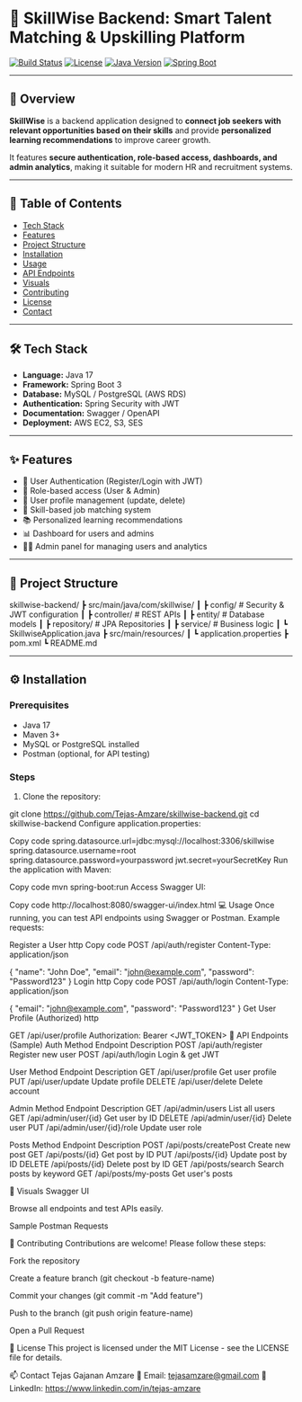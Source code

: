# 🚀 SkillWise Backend: Smart Talent Matching & Upskilling Platform

[![Build Status](https://img.shields.io/badge/build-passing-brightgreen)](https://github.com/Tejas-Amzare/skillwise-backend)
[![License](https://img.shields.io/badge/license-MIT-blue)](LICENSE)
[![Java Version](https://img.shields.io/badge/Java-17-orange)](https://www.oracle.com/java/technologies/javase/jdk17-archive-downloads.html)
[![Spring Boot](https://img.shields.io/badge/Spring_Boot-3.0-blueviolet)](https://spring.io/projects/spring-boot)

---

## 📖 Overview
**SkillWise** is a backend application designed to **connect job seekers with relevant opportunities based on their skills** and provide **personalized learning recommendations** to improve career growth.  

It features **secure authentication, role-based access, dashboards, and admin analytics**, making it suitable for modern HR and recruitment systems.

---

## 📌 Table of Contents
- [Tech Stack](#-tech-stack)
- [Features](#-features)
- [Project Structure](#-project-structure)
- [Installation](#-installation)
- [Usage](#-usage)
- [API Endpoints](#-api-endpoints)
- [Visuals](#-visuals)
- [Contributing](#-contributing)
- [License](#-license)
- [Contact](#-contact)

---

## 🛠 Tech Stack
- **Language:** Java 17  
- **Framework:** Spring Boot 3  
- **Database:** MySQL / PostgreSQL (AWS RDS)  
- **Authentication:** Spring Security with JWT  
- **Documentation:** Swagger / OpenAPI  
- **Deployment:** AWS EC2, S3, SES  

---

## ✨ Features
- 🔐 User Authentication (Register/Login with JWT)  
- 👤 Role-based access (User & Admin)  
- 📝 User profile management (update, delete)  
- 📌 Skill-based job matching system  
- 📚 Personalized learning recommendations  
- 📊 Dashboard for users and admins  
- 👨‍💼 Admin panel for managing users and analytics  

---

## 📂 Project Structure
skillwise-backend/
┣ src/main/java/com/skillwise/
┃ ┣ config/ # Security & JWT configuration
┃ ┣ controller/ # REST APIs
┃ ┣ entity/ # Database models
┃ ┣ repository/ # JPA Repositories
┃ ┣ service/ # Business logic
┃ ┗ SkillwiseApplication.java
┣ src/main/resources/
┃ ┗ application.properties
┣ pom.xml
┗ README.md



---

## ⚙️ Installation
### Prerequisites
- Java 17
- Maven 3+
- MySQL or PostgreSQL installed
- Postman (optional, for API testing)

### Steps
1. Clone the repository:

git clone https://github.com/Tejas-Amzare/skillwise-backend.git
cd skillwise-backend
Configure application.properties:


Copy code
spring.datasource.url=jdbc:mysql://localhost:3306/skillwise
spring.datasource.username=root
spring.datasource.password=yourpassword
jwt.secret=yourSecretKey
Run the application with Maven:


Copy code
mvn spring-boot:run
Access Swagger UI:


Copy code
http://localhost:8080/swagger-ui/index.html
💻 Usage
Once running, you can test API endpoints using Swagger or Postman. Example requests:

Register a User
http
Copy code
POST /api/auth/register
Content-Type: application/json

{
  "name": "John Doe",
  "email": "john@example.com",
  "password": "Password123"
}
Login
http
Copy code
POST /api/auth/login
Content-Type: application/json

{
  "email": "john@example.com",
  "password": "Password123"
}
Get User Profile (Authorized)
http

GET /api/user/profile
Authorization: Bearer <JWT_TOKEN>
🔑 API Endpoints (Sample)
Auth
Method	Endpoint	Description
POST	/api/auth/register	Register new user
POST	/api/auth/login	Login & get JWT

User
Method	Endpoint	Description
GET	/api/user/profile	Get user profile
PUT	/api/user/update	Update profile
DELETE	/api/user/delete	Delete account

Admin
Method	Endpoint	Description
GET	/api/admin/users	List all users
GET	/api/admin/user/{id}	Get user by ID
DELETE	/api/admin/user/{id}	Delete user
PUT	/api/admin/user/{id}/role	Update user role

Posts
Method	Endpoint	Description
POST	/api/posts/createPost	Create new post
GET	/api/posts/{id}	Get post by ID
PUT	/api/posts/{id}	Update post by ID
DELETE	/api/posts/{id}	Delete post by ID
GET	/api/posts/search	Search posts by keyword
GET	/api/posts/my-posts	Get user's posts

📸 Visuals
Swagger UI

Browse all endpoints and test APIs easily.

Sample Postman Requests



🤝 Contributing
Contributions are welcome! Please follow these steps:

Fork the repository

Create a feature branch (git checkout -b feature-name)

Commit your changes (git commit -m "Add feature")

Push to the branch (git push origin feature-name)

Open a Pull Request

📝 License
This project is licensed under the MIT License - see the LICENSE file for details.

📫 Contact
Tejas Gajanan Amzare
📧 Email: tejasamzare@gmail.com
🔗 LinkedIn: https://www.linkedin.com/in/tejas-amzare
